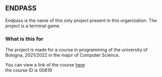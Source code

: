 ## ENDPASS 
Endpass is the name of this only project present in this organization. 
The project is a terminal game. 


### What is this for 
The project is made for a course in programming of the university of Bologna, 2021/2022 
in the major of Computer Science. 

You can view a link of the course [here](https://www.unibo.it/it/didattica/insegnamenti/insegnamento/2021/320574)
<br>
the course ID is 00819

